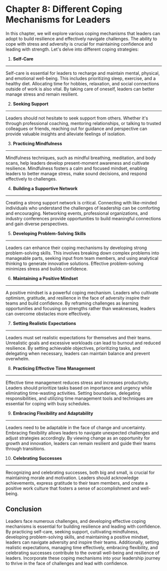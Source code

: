 Chapter 8: Different Coping Mechanisms for Leaders
==================================================

In this chapter, we will explore various coping mechanisms that leaders can adopt to build resilience and effectively navigate challenges. The ability to cope with stress and adversity is crucial for maintaining confidence and leading with strength. Let's delve into different coping strategies:

1. **Self-Care**
----------------

Self-care is essential for leaders to recharge and maintain mental, physical, and emotional well-being. This includes prioritizing sleep, exercise, and a healthy diet. Allocating time for hobbies, relaxation, and social connections outside of work is also vital. By taking care of oneself, leaders can better manage stress and remain resilient.

2. **Seeking Support**
----------------------

Leaders should not hesitate to seek support from others. Whether it's through professional coaching, mentoring relationships, or talking to trusted colleagues or friends, reaching out for guidance and perspective can provide valuable insights and alleviate feelings of isolation.

3. **Practicing Mindfulness**
-----------------------------

Mindfulness techniques, such as mindful breathing, meditation, and body scans, help leaders develop present-moment awareness and cultivate resilience. Mindfulness fosters a calm and focused mindset, enabling leaders to better manage stress, make sound decisions, and respond effectively to challenges.

4. **Building a Supportive Network**
------------------------------------

Creating a strong support network is critical. Connecting with like-minded individuals who understand the challenges of leadership can be comforting and encouraging. Networking events, professional organizations, and industry conferences provide opportunities to build meaningful connections and gain diverse perspectives.

5. **Developing Problem-Solving Skills**
----------------------------------------

Leaders can enhance their coping mechanisms by developing strong problem-solving skills. This involves breaking down complex problems into manageable parts, seeking input from team members, and using analytical thinking to generate innovative solutions. Effective problem-solving minimizes stress and builds confidence.

6. **Maintaining a Positive Mindset**
-------------------------------------

A positive mindset is a powerful coping mechanism. Leaders who cultivate optimism, gratitude, and resilience in the face of adversity inspire their teams and build confidence. By reframing challenges as learning opportunities and focusing on strengths rather than weaknesses, leaders can overcome obstacles more effectively.

7. **Setting Realistic Expectations**
-------------------------------------

Leaders must set realistic expectations for themselves and their teams. Unrealistic goals and excessive workloads can lead to burnout and reduced resilience. By setting achievable objectives, prioritizing tasks, and delegating when necessary, leaders can maintain balance and prevent overwhelm.

8. **Practicing Effective Time Management**
-------------------------------------------

Effective time management reduces stress and increases productivity. Leaders should prioritize tasks based on importance and urgency while eliminating time-wasting activities. Setting boundaries, delegating responsibilities, and utilizing time management tools and techniques are essential for coping with busy schedules.

9. **Embracing Flexibility and Adaptability**
---------------------------------------------

Leaders need to be adaptable in the face of change and uncertainty. Embracing flexibility allows leaders to navigate unexpected challenges and adjust strategies accordingly. By viewing change as an opportunity for growth and innovation, leaders can remain resilient and guide their teams through transitions.

10. **Celebrating Successes**
-----------------------------

Recognizing and celebrating successes, both big and small, is crucial for maintaining morale and motivation. Leaders should acknowledge achievements, express gratitude to their team members, and create a positive work culture that fosters a sense of accomplishment and well-being.

Conclusion
----------

Leaders face numerous challenges, and developing effective coping mechanisms is essential for building resilience and leading with confidence. By practicing self-care, seeking support, cultivating mindfulness, developing problem-solving skills, and maintaining a positive mindset, leaders can navigate adversity and inspire their teams. Additionally, setting realistic expectations, managing time effectively, embracing flexibility, and celebrating successes contribute to the overall well-being and resilience of leaders. Incorporate these coping mechanisms into your leadership journey to thrive in the face of challenges and lead with confidence.
